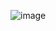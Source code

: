 ![image](https://github.com/manoj-narasimha/PasswordManager/assets/79687695/df5f431e-7062-43fa-bf76-d09099c66ab9)
